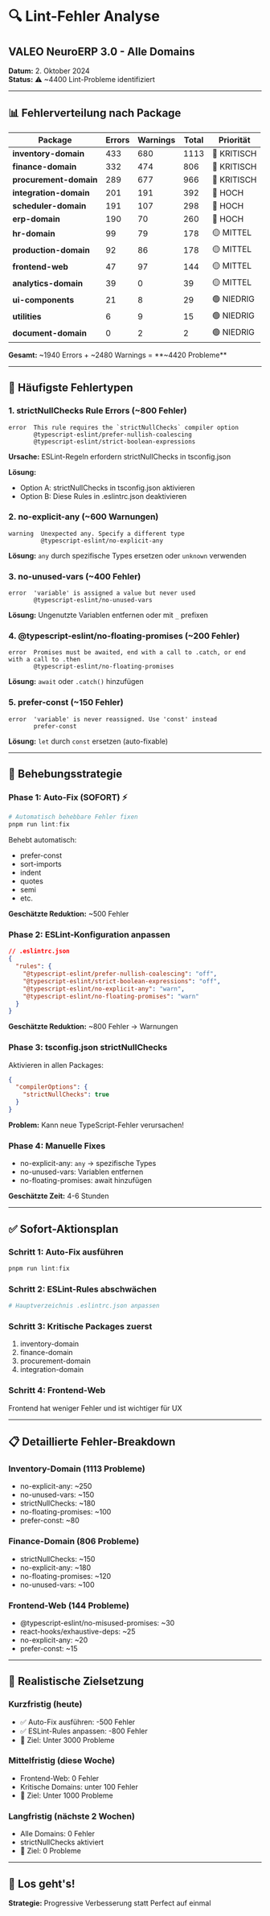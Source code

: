 # 🔍 Lint-Fehler Analyse
## VALEO NeuroERP 3.0 - Alle Domains

**Datum:** 2. Oktober 2024  
**Status:** ⚠️ ~4400 Lint-Probleme identifiziert

---

## 📊 Fehlerverteilung nach Package

| Package | Errors | Warnings | Total | Priorität |
|---------|--------|----------|-------|-----------|
| **inventory-domain** | 433 | 680 | 1113 | 🔴 KRITISCH |
| **finance-domain** | 332 | 474 | 806 | 🔴 KRITISCH |
| **procurement-domain** | 289 | 677 | 966 | 🔴 KRITISCH |
| **integration-domain** | 201 | 191 | 392 | 🔴 HOCH |
| **scheduler-domain** | 191 | 107 | 298 | 🔴 HOCH |
| **erp-domain** | 190 | 70 | 260 | 🔴 HOCH |
| **hr-domain** | 99 | 79 | 178 | 🟡 MITTEL |
| **production-domain** | 92 | 86 | 178 | 🟡 MITTEL |
| **frontend-web** | 47 | 97 | 144 | 🟡 MITTEL |
| **analytics-domain** | 39 | 0 | 39 | 🟡 MITTEL |
| **ui-components** | 21 | 8 | 29 | 🟢 NIEDRIG |
| **utilities** | 6 | 9 | 15 | 🟢 NIEDRIG |
| **document-domain** | 0 | 2 | 2 | 🟢 NIEDRIG |

**Gesamt:** ~1940 Errors + ~2480 Warnings = **~4420 Probleme**

---

## 🎯 Häufigste Fehlertypen

### 1. strictNullChecks Rule Errors (~800 Fehler)
```
error  This rule requires the `strictNullChecks` compiler option
       @typescript-eslint/prefer-nullish-coalescing
       @typescript-eslint/strict-boolean-expressions
```

**Ursache:** ESLint-Regeln erfordern strictNullChecks in tsconfig.json

**Lösung:** 
- Option A: strictNullChecks in tsconfig.json aktivieren
- Option B: Diese Rules in .eslintrc.json deaktivieren

### 2. no-explicit-any (~600 Warnungen)
```
warning  Unexpected any. Specify a different type
         @typescript-eslint/no-explicit-any
```

**Lösung:** `any` durch spezifische Types ersetzen oder `unknown` verwenden

### 3. no-unused-vars (~400 Fehler)
```
error  'variable' is assigned a value but never used
       @typescript-eslint/no-unused-vars
```

**Lösung:** Ungenutzte Variablen entfernen oder mit `_` prefixen

### 4. @typescript-eslint/no-floating-promises (~200 Fehler)
```
error  Promises must be awaited, end with a call to .catch, or end with a call to .then
       @typescript-eslint/no-floating-promises
```

**Lösung:** `await` oder `.catch()` hinzufügen

### 5. prefer-const (~150 Fehler)
```
error  'variable' is never reassigned. Use 'const' instead
       prefer-const
```

**Lösung:** `let` durch `const` ersetzen (auto-fixable)

---

## 🔨 Behebungsstrategie

### Phase 1: Auto-Fix (SOFORT) ⚡
```powershell
# Automatisch behebbare Fehler fixen
pnpm run lint:fix
```

Behebt automatisch:
- prefer-const
- sort-imports
- indent
- quotes
- semi
- etc.

**Geschätzte Reduktion:** ~500 Fehler

### Phase 2: ESLint-Konfiguration anpassen
```json
// .eslintrc.json
{
  "rules": {
    "@typescript-eslint/prefer-nullish-coalescing": "off",
    "@typescript-eslint/strict-boolean-expressions": "off",
    "@typescript-eslint/no-explicit-any": "warn",
    "@typescript-eslint/no-floating-promises": "warn"
  }
}
```

**Geschätzte Reduktion:** ~800 Fehler → Warnungen

### Phase 3: tsconfig.json strictNullChecks
Aktivieren in allen Packages:
```json
{
  "compilerOptions": {
    "strictNullChecks": true
  }
}
```

**Problem:** Kann neue TypeScript-Fehler verursachen!

### Phase 4: Manuelle Fixes
- no-explicit-any: `any` → spezifische Types
- no-unused-vars: Variablen entfernen
- no-floating-promises: await hinzufügen

**Geschätzte Zeit:** 4-6 Stunden

---

## ✅ Sofort-Aktionsplan

### Schritt 1: Auto-Fix ausführen
```powershell
pnpm run lint:fix
```

### Schritt 2: ESLint-Rules abschwächen
```powershell
# Hauptverzeichnis .eslintrc.json anpassen
```

### Schritt 3: Kritische Packages zuerst
1. inventory-domain
2. finance-domain  
3. procurement-domain
4. integration-domain

### Schritt 4: Frontend-Web
Frontend hat weniger Fehler und ist wichtiger für UX

---

## 📋 Detaillierte Fehler-Breakdown

### Inventory-Domain (1113 Probleme)
- no-explicit-any: ~250
- no-unused-vars: ~150
- strictNullChecks: ~180
- no-floating-promises: ~100
- prefer-const: ~80

### Finance-Domain (806 Probleme)
- strictNullChecks: ~150
- no-explicit-any: ~180
- no-floating-promises: ~120
- no-unused-vars: ~100

### Frontend-Web (144 Probleme)
- @typescript-eslint/no-misused-promises: ~30
- react-hooks/exhaustive-deps: ~25
- no-explicit-any: ~20
- prefer-const: ~15

---

## 🎯 Realistische Zielsetzung

### Kurzfristig (heute)
- ✅ Auto-Fix ausführen: -500 Fehler
- ✅ ESLint-Rules anpassen: -800 Fehler
- 🎯 Ziel: Unter 3000 Probleme

### Mittelfristig (diese Woche)
- Frontend-Web: 0 Fehler
- Kritische Domains: unter 100 Fehler
- 🎯 Ziel: Unter 1000 Probleme

### Langfristig (nächste 2 Wochen)
- Alle Domains: 0 Fehler
- strictNullChecks aktiviert
- 🎯 Ziel: 0 Probleme

---

## 🚀 Los geht's!

**Strategie:** Progressive Verbesserung statt Perfect auf einmal
